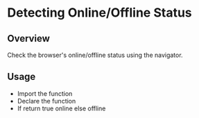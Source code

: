 # Detecting Online/Offline Status

## Overview

Check the browser's online/offline status using the navigator.

## Usage

- Import the function
- Declare the function
- If return true online else offline